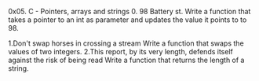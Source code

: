 0x05. C - Pointers, arrays and strings 0. 98 Battery st. Write a function that takes a pointer to an int as parameter and updates the value it points to to 98.

1.Don't swap horses in crossing a stream Write a function that swaps the values of two integers.
2.This report, by its very length, defends itself against the risk of being read Write a function that returns the length of a string.
